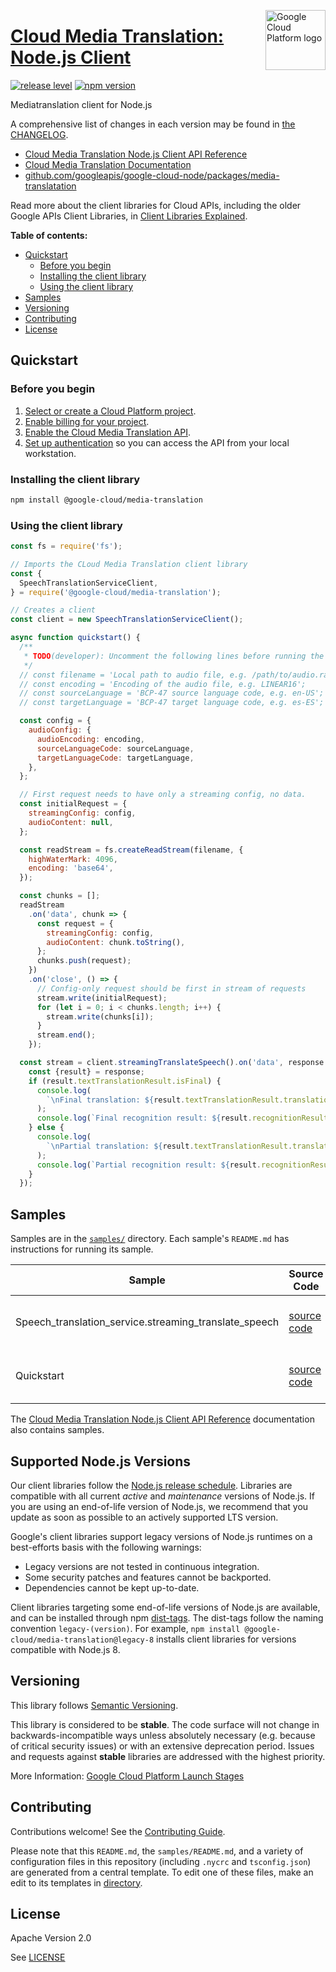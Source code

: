 [//]: # "This README.md file is auto-generated, all changes to this file will be lost."
[//]: # "To regenerate it, use `python -m synthtool`."
<img src="https://avatars2.githubusercontent.com/u/2810941?v=3&s=96" alt="Google Cloud Platform logo" title="Google Cloud Platform" align="right" height="96" width="96"/>

# [Cloud Media Translation: Node.js Client](https://github.com/googleapis/google-cloud-node/tree/main/packages/google-cloud-mediatranslation)

[![release level](https://img.shields.io/badge/release%20level-stable-brightgreen.svg?style=flat)](https://cloud.google.com/terms/launch-stages)
[![npm version](https://img.shields.io/npm/v/@google-cloud/media-translation.svg)](https://www.npmjs.org/package/@google-cloud/media-translation)




Mediatranslation client for Node.js


A comprehensive list of changes in each version may be found in
[the CHANGELOG](https://github.com/googleapis/google-cloud-node/tree/main/packages/google-cloud-mediatranslation/CHANGELOG.md).

* [Cloud Media Translation Node.js Client API Reference][client-docs]
* [Cloud Media Translation Documentation][product-docs]
* [github.com/googleapis/google-cloud-node/packages/media-translatation](https://github.com/googleapis/google-cloud-node/tree/main/packages/google-cloud-mediatranslation)

Read more about the client libraries for Cloud APIs, including the older
Google APIs Client Libraries, in [Client Libraries Explained][explained].

[explained]: https://cloud.google.com/apis/docs/client-libraries-explained

**Table of contents:**


* [Quickstart](#quickstart)
  * [Before you begin](#before-you-begin)
  * [Installing the client library](#installing-the-client-library)
  * [Using the client library](#using-the-client-library)
* [Samples](#samples)
* [Versioning](#versioning)
* [Contributing](#contributing)
* [License](#license)

## Quickstart

### Before you begin

1.  [Select or create a Cloud Platform project][projects].
1.  [Enable billing for your project][billing].
1.  [Enable the Cloud Media Translation API][enable_api].
1.  [Set up authentication][auth] so you can access the
    API from your local workstation.

### Installing the client library

```bash
npm install @google-cloud/media-translation
```


### Using the client library

```javascript
const fs = require('fs');

// Imports the CLoud Media Translation client library
const {
  SpeechTranslationServiceClient,
} = require('@google-cloud/media-translation');

// Creates a client
const client = new SpeechTranslationServiceClient();

async function quickstart() {
  /**
   * TODO(developer): Uncomment the following lines before running the sample.
   */
  // const filename = 'Local path to audio file, e.g. /path/to/audio.raw';
  // const encoding = 'Encoding of the audio file, e.g. LINEAR16';
  // const sourceLanguage = 'BCP-47 source language code, e.g. en-US';
  // const targetLanguage = 'BCP-47 target language code, e.g. es-ES';

  const config = {
    audioConfig: {
      audioEncoding: encoding,
      sourceLanguageCode: sourceLanguage,
      targetLanguageCode: targetLanguage,
    },
  };

  // First request needs to have only a streaming config, no data.
  const initialRequest = {
    streamingConfig: config,
    audioContent: null,
  };

  const readStream = fs.createReadStream(filename, {
    highWaterMark: 4096,
    encoding: 'base64',
  });

  const chunks = [];
  readStream
    .on('data', chunk => {
      const request = {
        streamingConfig: config,
        audioContent: chunk.toString(),
      };
      chunks.push(request);
    })
    .on('close', () => {
      // Config-only request should be first in stream of requests
      stream.write(initialRequest);
      for (let i = 0; i < chunks.length; i++) {
        stream.write(chunks[i]);
      }
      stream.end();
    });

  const stream = client.streamingTranslateSpeech().on('data', response => {
    const {result} = response;
    if (result.textTranslationResult.isFinal) {
      console.log(
        `\nFinal translation: ${result.textTranslationResult.translation}`
      );
      console.log(`Final recognition result: ${result.recognitionResult}`);
    } else {
      console.log(
        `\nPartial translation: ${result.textTranslationResult.translation}`
      );
      console.log(`Partial recognition result: ${result.recognitionResult}`);
    }
  });


```



## Samples

Samples are in the [`samples/`](https://github.com/googleapis/google-cloud-node/tree/main/packages/google-cloud-mediatranslation/samples) directory. Each sample's `README.md` has instructions for running its sample.

| Sample                      | Source Code                       | Try it |
| --------------------------- | --------------------------------- | ------ |
| Speech_translation_service.streaming_translate_speech | [source code](https://github.com/googleapis/google-cloud-node/blob/master/packages/google-cloud-mediatranslation/samples/generated/v1beta1/speech_translation_service.streaming_translate_speech.js) | [![Open in Cloud Shell][shell_img]](https://console.cloud.google.com/cloudshell/open?git_repo=https://github.com/googleapis/google-cloud-node&page=editor&open_in_editor=packages/google-cloud-mediatranslation/samples/generated/v1beta1/speech_translation_service.streaming_translate_speech.js,packages/media-translatation/samples/README.md) |
| Quickstart | [source code](https://github.com/googleapis/google-cloud-node/blob/master/packages/google-cloud-mediatranslation/samples/quickstart.js) | [![Open in Cloud Shell][shell_img]](https://console.cloud.google.com/cloudshell/open?git_repo=https://github.com/googleapis/google-cloud-node&page=editor&open_in_editor=packages/google-cloud-mediatranslation/samples/quickstart.js,packages/media-translatation/samples/README.md) |



The [Cloud Media Translation Node.js Client API Reference][client-docs] documentation
also contains samples.

## Supported Node.js Versions

Our client libraries follow the [Node.js release schedule](https://github.com/nodejs/release#release-schedule).
Libraries are compatible with all current _active_ and _maintenance_ versions of
Node.js.
If you are using an end-of-life version of Node.js, we recommend that you update
as soon as possible to an actively supported LTS version.

Google's client libraries support legacy versions of Node.js runtimes on a
best-efforts basis with the following warnings:

* Legacy versions are not tested in continuous integration.
* Some security patches and features cannot be backported.
* Dependencies cannot be kept up-to-date.

Client libraries targeting some end-of-life versions of Node.js are available, and
can be installed through npm [dist-tags](https://docs.npmjs.com/cli/dist-tag).
The dist-tags follow the naming convention `legacy-(version)`.
For example, `npm install @google-cloud/media-translation@legacy-8` installs client libraries
for versions compatible with Node.js 8.

## Versioning

This library follows [Semantic Versioning](http://semver.org/).



This library is considered to be **stable**. The code surface will not change in backwards-incompatible ways
unless absolutely necessary (e.g. because of critical security issues) or with
an extensive deprecation period. Issues and requests against **stable** libraries
are addressed with the highest priority.






More Information: [Google Cloud Platform Launch Stages][launch_stages]

[launch_stages]: https://cloud.google.com/terms/launch-stages

## Contributing

Contributions welcome! See the [Contributing Guide](https://github.com/googleapis/google-cloud-node/blob/master/CONTRIBUTING.md).

Please note that this `README.md`, the `samples/README.md`,
and a variety of configuration files in this repository (including `.nycrc` and `tsconfig.json`)
are generated from a central template. To edit one of these files, make an edit
to its templates in
[directory](https://github.com/googleapis/synthtool).

## License

Apache Version 2.0

See [LICENSE](https://github.com/googleapis/google-cloud-node/blob/master/LICENSE)

[client-docs]: https://cloud.google.com/nodejs/docs/reference/media-translation/latest
[product-docs]: https://cloud.google.com/translate/media/docs/
[shell_img]: https://gstatic.com/cloudssh/images/open-btn.png
[projects]: https://console.cloud.google.com/project
[billing]: https://support.google.com/cloud/answer/6293499#enable-billing
[enable_api]: https://console.cloud.google.com/flows/enableapi?apiid=mediatranslation.googleapis.com
[auth]: https://cloud.google.com/docs/authentication/external/set-up-adc-local
